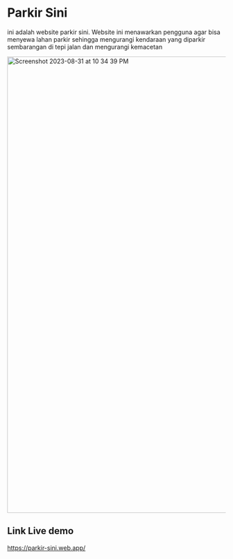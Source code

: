 # Parkir Sini

ini adalah website parkir sini. Website ini menawarkan pengguna agar bisa menyewa lahan parkir sehingga mengurangi kendaraan yang diparkir sembarangan di tepi jalan dan mengurangi kemacetan

<img width="1050" alt="Screenshot 2023-08-31 at 10 34 39 PM" src="docs/ss.png">

## Link Live demo

https://parkir-sini.web.app/
